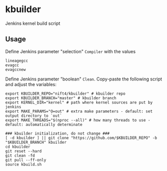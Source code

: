 # kbuilder
Jenkins kernel build script
## Usage
Define Jenkins parameter "selection" `Compiler` with the values
```
lineagegcc
evagcc
evagccnew
```
Define Jenkins parameter "boolean" `Clean`.
Copy-paste the following script and adjust the variables:
```
export KBUILDER_REPO="nift4/kbuilder" # kbuilder repo
export KBUILDER_BRANCH="master" # kbuilder branch
export KERNEL_DIR="kernel" # path where kernel sources are put by jenkins
export MAKE_PARAMS="O=out" # extra make parameters - default: set output directory to `out`
export MAKE_THREADS="$(nproc --all)" # how many threads to use - default: automatically determinate

### kbuilder initialization, do not change ###
[ -d kbuilder ] || git clone "https://github.com/$KBUILDER_REPO" -b "$KBUILDER_BRANCH" kbuilder
cd kbuilder
git reset --hard
git clean -fd
git pull --ff-only
source kbuild.sh
```
